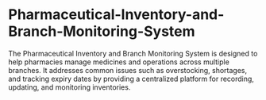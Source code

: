 # Pharmaceutical-Inventory-and-Branch-Monitoring-System
 The Pharmaceutical Inventory and Branch Monitoring System is designed to help pharmacies manage medicines and operations across multiple branches. It addresses common issues such as overstocking, shortages, and tracking expiry dates by providing a centralized platform for recording, updating, and monitoring inventories. 
